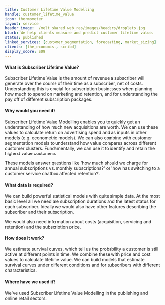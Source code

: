 ```yaml
---
title: Customer Lifetime Value Modelling
handle: customer_lifetime_value
icon: thermometer
layout: service
header_image:  /melt_shared_web_res/images/headers/droplets.jpg
blurb: We help clients measure and predict customer lifetime value.
status: published
linked_services: [customer_segmentation, forecasting, market_sizing]
clients: [the_economist, scribd]
display_score: S09
---
```


#### What is Subscriber Lifetime Value?

Subscriber Lifetime Value is the amount of revenue a subscriber will generate over the course of their time as a subscriber, net of costs. Understanding this is crucial for subscription businesses when planning how much to spend on marketing and retention, and for understanding the pay off of different subscription packages. 


#### Why would you need it?

Subscriber Lifetime Value Modelling enables you to quickly get an understanding of how much new acquisitions are worth. We can use these values to calculate return on advertising spend and as inputs in other models (e.g. econometric models). We can also combine with customer segmentation models to understand how value compares across different customer clusters. Fundamentally, we can use it to identify and retain the highest value customers.

These models answer questions like 'how much should we charge for annual subscriptions vs. monthly subscriptions?' or 'how has switching to a customer service chatbox affected retention?'.


#### What data is required?

We can build powerful statistical models with quite simple data. At the most basic level all we need are subscription durations and the latest status for each subscriber. Ideally we would also have other features describing the subscriber and their subscription. 

We would also need information about costs (acquisition, servicing and retention) and the subscription price. 


#### How does it work?

We estimate survival curves, which tell us the probability a customer is still active at different points in time. We combine these with price and cost values to calculate lifetime value. We can build models that estimate survival curves under different conditions and for subscribers with different characteristics. 


#### Where have we used it?

We've used Subscriber Lifetime Value Modelling in the publishing and online retail sectors.
